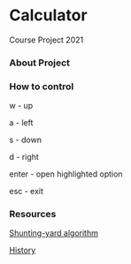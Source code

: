 # Calculator
Course Project 2021

### About Project

### How to control

w - up

a - left

s - down

d - right

enter - open highlighted option

esc - exit


### Resources

[Shunting-yard algorithm](https://en.wikipedia.org/wiki/Shunting-yard_algorithm)

[History](https://en.wikipedia.org/wiki/Calculator#Development_of_electronic_calculators)
